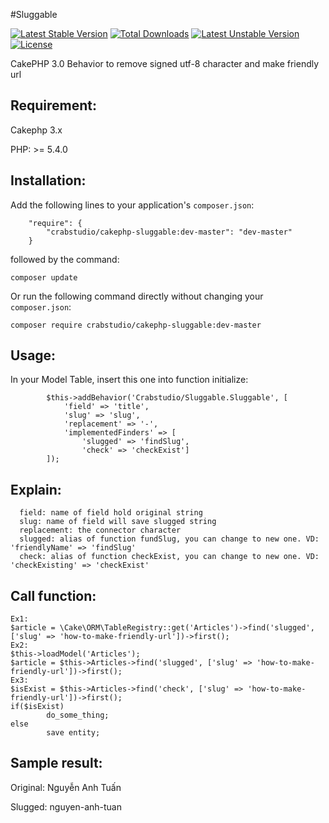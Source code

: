 #Sluggable

[![Latest Stable Version](https://poser.pugx.org/crabstudio/cakephp-sluggable/v/stable.svg)](https://packagist.org/packages/crabstudio/cakephp-sluggable)
[![Total Downloads](https://poser.pugx.org/crabstudio/cakephp-sluggable/downloads.svg)](https://packagist.org/packages/crabstudio/cakephp-sluggable)
[![Latest Unstable Version](https://poser.pugx.org/crabstudio/cakephp-sluggable/v/unstable.svg)](https://packagist.org/packages/crabstudio/cakephp-sluggable)
[![License](https://poser.pugx.org/crabstudio/cakephp-sluggable/license.svg)](https://packagist.org/packages/crabstudio/cakephp-sluggable)

CakePHP 3.0 Behavior to remove signed utf-8 character and make friendly url

## Requirement:

Cakephp 3.x

PHP: >= 5.4.0

## Installation:
Add the following lines to your application's `composer.json`:

```
    "require": {
        "crabstudio/cakephp-sluggable:dev-master": "dev-master"
    }
```

followed by the command:

`composer update`

Or run the following command directly without changing your `composer.json`:

`composer require crabstudio/cakephp-sluggable:dev-master`

## Usage:
In your Model Table, insert this one into function initialize:

```
        $this->addBehavior('Crabstudio/Sluggable.Sluggable', [
            'field' => 'title',
            'slug' => 'slug',
            'replacement' => '-', 
            'implementedFinders' => [
                'slugged' => 'findSlug',
                'check' => 'checkExist']
        ]);
```

## Explain:
```
  field: name of field hold original string
  slug: name of field will save slugged string
  replacement: the connector character
  slugged: alias of function fundSlug, you can change to new one. VD: 'friendlyName' => 'findSlug'
  check: alias of function checkExist, you can change to new one. VD: 'checkExisting' => 'checkExist'
```

## Call function:
```
Ex1: 
$article = \Cake\ORM\TableRegistry::get('Articles')->find('slugged', ['slug' => 'how-to-make-friendly-url'])->first();
Ex2:
$this->loadModel('Articles');
$article = $this->Articles->find('slugged', ['slug' => 'how-to-make-friendly-url'])->first();
Ex3:
$isExist = $this->Articles->find('check', ['slug' => 'how-to-make-friendly-url'])->first();
if($isExist)
        do_some_thing;
else
        save entity;
```

## Sample result:

Original: Nguyễn Anh Tuấn

Slugged: nguyen-anh-tuan
